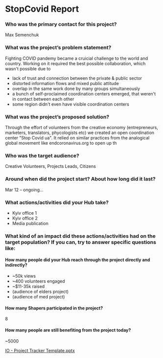 # StopCovid Report

### Who was the primary contact for this project?

Max Semenchuk

### What was the project’s problem statement?

Fighting COVID pandemy became a cruicial challenge to the world and country. Working on it required the best possible collaboration, which wasn't possible due to

* lack of trust and connection between the private & public sector
* distorted information flows and mixed public attitude
* overlap in the same work done by many groups simultaneously 
* a bunch of self-proclaimed coordination centers emerged, that weren't in contact between each other
* some region didn't even have visible coordination centers

### What was the project’s proposed solution?

Through the effort of volunteers from the creative economy \(entrepreneurs, marketers, translators, phycologists etc\) we created an open coordination center "Stop Covid ua". It relied on similar practices from the analogical global movement like endcoronavirus.org to open up th

### Who was the target audience?

Creative Volunteers, Projects Leads, Citizens

### Around when did the project start? About how long did it last?

Mar 12 – ongoing...

### What actions/activities did your Hub take?

* Kyiv office 1
* Kyiv office 2
* Media publication

### What kind of an impact did these actions/activities had on the target population? If you can, try to answer specific questions like:

#### How many people did your Hub reach through the project directly and indirectly?

* ~50k views
* ~400 volunteers engaged
* ~$11-35k raised
* \(audience of elders project\)
* \(audience of med project\)

#### How many Shapers participated in the project?

8

#### How many people are still benefiting from the project today?

~5000

[IO - Project Tracker Template.pptx](https://s3-us-west-2.amazonaws.com/secure.notion-static.com/17cccb74-e671-4d0e-934c-2d26da3766d4/IO_-_Project_Tracker_Template.pptx)

